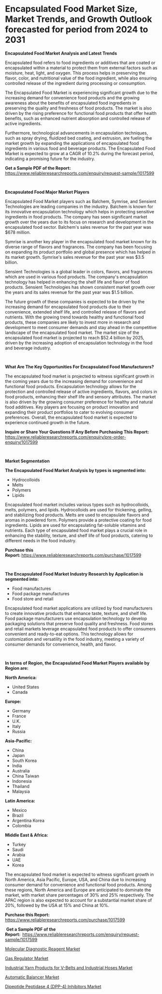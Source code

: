 <p><h1>Encapsulated Food Market Size, Market Trends, and Growth Outlook forecasted for period from 2024 to 2031</h1></p><p><strong>Encapsulated Food Market Analysis and Latest Trends</strong></p>
<p><p>Encapsulated food refers to food ingredients or additives that are coated or encapsulated within a material to protect them from external factors such as moisture, heat, light, and oxygen. This process helps in preserving the flavor, color, and nutritional value of the food ingredient, while also ensuring controlled release of the ingredient during processing or consumption.</p><p>The Encapsulated Food Market is experiencing significant growth due to the increasing demand for convenience food products and the growing awareness about the benefits of encapsulated food ingredients in preserving the quality and freshness of food products. The market is also driven by the rising preference for functional food products that offer health benefits, such as enhanced nutrient absorption and controlled release of active ingredients.</p><p>Furthermore, technological advancements in encapsulation techniques, such as spray drying, fluidized bed coating, and extrusion, are fueling the market growth by expanding the applications of encapsulated food ingredients in various food and beverage products. The Encapsulated Food Market is expected to grow at a CAGR of 10.2% during the forecast period, indicating a promising future for the industry.</p></p>
<p><strong>Get a Sample PDF of the Report:&nbsp;</strong> <a href="https://www.reliableresearchreports.com/enquiry/request-sample/1017599">https://www.reliableresearchreports.com/enquiry/request-sample/1017599</a></p>
<p>&nbsp;</p>
<p><strong>Encapsulated Food Major Market Players</strong></p>
<p><p>Encapsulated Food Market players such as Balchem, Symrise, and Sensient Technologies are leading companies in the industry. Balchem is known for its innovative encapsulation technology which helps in protecting sensitive ingredients in food products. The company has seen significant market growth over the years due to its focus on research and development in the encapsulated food sector. Balchem's sales revenue for the past year was $678 million.</p><p>Symrise is another key player in the encapsulated food market known for its diverse range of flavors and fragrances. The company has been focusing on expanding its product portfolio and global presence which has helped in its market growth. Symrise's sales revenue for the past year was $3.5 billion.</p><p>Sensient Technologies is a global leader in colors, flavors, and fragrances which are used in various food products. The company's encapsulation technology has helped in enhancing the shelf life and flavor of food products. Sensient Technologies has shown consistent market growth over the years and its sales revenue for the past year was $1.5 billion.</p><p>The future growth of these companies is expected to be driven by the increasing demand for encapsulated food products due to their convenience, extended shelf life, and controlled release of flavors and nutrients. With the growing trend towards healthy and functional food products, these companies are likely to invest more in research and development to meet consumer demands and stay ahead in the competitive landscape of the encapsulated food market. The market size of the encapsulated food market is projected to reach $52.4 billion by 2025, driven by the increasing adoption of encapsulation technology in the food and beverage industry.</p></p>
<p>&nbsp;</p>
<p><strong>What Are The Key Opportunities For Encapsulated Food Manufacturers?</strong></p>
<p><p>The encapsulated food market is projected to witness significant growth in the coming years due to the increasing demand for convenience and functional food products. Encapsulation technology allows for the protection and controlled release of active ingredients, flavors, and colors in food products, enhancing their shelf life and sensory attributes. The market is also driven by the growing consumer preference for healthy and natural food additives. Key players are focusing on product innovation and expanding their product portfolios to cater to evolving consumer preferences. Overall, the encapsulated food market is expected to experience continued growth in the future.</p></p>
<p><strong>Inquire or Share Your Questions If Any Before Purchasing This Report:</strong> <a href="https://www.reliableresearchreports.com/enquiry/pre-order-enquiry/1017599">https://www.reliableresearchreports.com/enquiry/pre-order-enquiry/1017599</a></p>
<p>&nbsp;</p>
<p><strong>Market Segmentation</strong></p>
<p><strong>The Encapsulated Food Market Analysis by types is segmented into:</strong></p>
<p><ul><li>Hydrocolloids</li><li>Melts</li><li>Polymers</li><li>Lipids</li></ul></p>
<p><p>Encapsulated food market includes various types such as hydrocolloids, melts, polymers, and lipids. Hydrocolloids are used for thickening, gelling, and stabilizing food products. Melts are used to encapsulate flavors and aromas in powdered form. Polymers provide a protective coating for food ingredients. Lipids are used for encapsulating fat-soluble vitamins and nutrients. Each type of encapsulated food market plays a crucial role in enhancing the stability, texture, and shelf life of food products, catering to different needs in the food industry.</p></p>
<p><strong>Purchase this Report:&nbsp;</strong><a href="https://www.reliableresearchreports.com/purchase/1017599">https://www.reliableresearchreports.com/purchase/1017599</a></p>
<p>&nbsp;</p>
<p><strong>The Encapsulated Food Market Industry Research by Application is segmented into:</strong></p>
<p><ul><li>Food manufactures</li><li>Food package manufactures</li><li>Food store and retail</li></ul></p>
<p><p>Encapsulated food market applications are utilized by food manufacturers to create innovative products that enhance taste, texture, and shelf life. Food package manufacturers use encapsulation technology to develop packaging solutions that preserve food quality and freshness. Food stores and retail markets leverage encapsulated food products to offer consumers convenient and ready-to-eat options. This technology allows for customization and versatility in the food industry, meeting a variety of consumer demands for convenience, health, and flavor.</p></p>
<p>&nbsp;</p>
<p><strong>In terms of Region, the Encapsulated Food Market Players available by Region are:</strong></p>
<p>
    <p> <strong> North America: </strong>
        <ul>
            <li>United States</li>
            <li>Canada</li>
        </ul>
        </p> 
    <p> <strong> Europe: </strong>
        <ul>
            <li>Germany</li>
            <li>France</li>
            <li>U.K.</li>
            <li>Italy</li>
            <li>Russia</li>
        </ul>
        </p> 
    <p> <strong> Asia-Pacific: </strong>
        <ul>
            <li>China</li>
            <li>Japan</li>
            <li>South Korea</li>
            <li>India</li>
            <li>Australia</li>
            <li>China Taiwan</li>
            <li>Indonesia</li>
            <li>Thailand</li>
            <li>Malaysia</li>
        </ul>
        </p> 
    <p> <strong> Latin America: </strong>
        <ul>
            <li>Mexico</li>
            <li>Brazil</li>
            <li>Argentina Korea</li>
            <li>Colombia</li>
        </ul>
        </p> 
    <p> <strong> Middle East & Africa: </strong>
        <ul>
            <li>Turkey</li>
            <li>Saudi</li>
            <li>Arabia</li>
            <li>UAE</li>
            <li>Korea</li>
        </ul>
    </p>
    </p>
<p><p>The encapsulated food market is expected to witness significant growth in North America, Asia Pacific, Europe, USA, and China due to increasing consumer demand for convenience and functional food products. Among these regions, North America and Europe are anticipated to dominate the market, with market share percentages of 30% and 25% respectively. The APAC region is also expected to account for a substantial market share of 20%, followed by the USA at 15% and China at 10%.</p></p>
<p><strong>Purchase this Report: </strong><a href="https://www.reliableresearchreports.com/purchase/1017599">https://www.reliableresearchreports.com/purchase/1017599</a></p>
<p>&nbsp;<strong>Get a Sample PDF of the Report:&nbsp;&nbsp;</strong><a href="https://www.reliableresearchreports.com/enquiry/request-sample/1017599">https://www.reliableresearchreports.com/enquiry/request-sample/1017599</a></p>
<p><strong></strong></p>
<p><p><a href="https://issuu.com/reportprime-2/docs/molecular-diagnostic-reagent-market-size-2030.pptx">Molecular Diagnostic Reagent Market</a></p><p><a href="https://medium.com/@lilyberge344/gas-regulator-market-analysis-its-cagr-market-segmentation-and-global-industry-overview-250c2d4041f8">Gas Regulator Market</a></p><p><a href="https://issuu.com/reportprime-2/docs/industrial-yarn-products-for-v-belts-and-industria">Industrial Yarn Products for V-Belts and Industrial Hoses Market</a></p><p><a href="https://medium.com/@lilyberge344/automatic-balancer-market-trends-forecast-and-competitive-analysis-to-2031-f0df6539fbc7">Automatic Balancer Market</a></p><p><a href="https://github.com/kathiaseamanalvaradovlprc2h/Market-Research-Report-List-1/blob/main/dipeptide-peptidase-4-dpp-4-inhibitors-market.md">Dipeptide Peptidase 4 (DPP-4) Inhibitors Market</a></p></p>